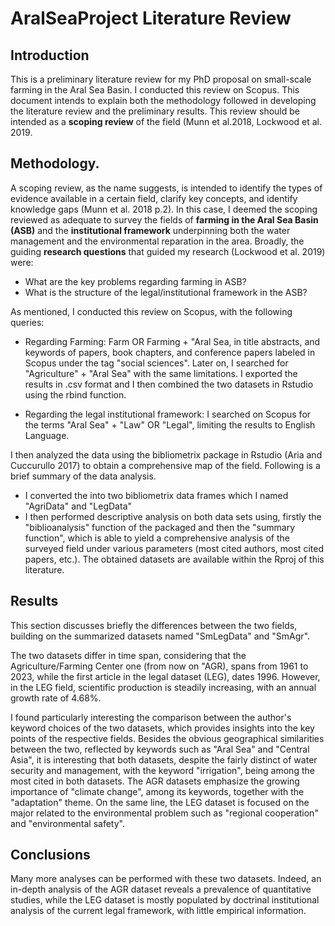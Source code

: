 # AralSeaProject Literature Review

## Introduction
This is a preliminary literature review for my PhD proposal on small-scale farming in the Aral Sea Basin. I conducted this review on Scopus. This document intends to explain both the methodology followed in developing the literature review and the preliminary results. This review should be intended as a **scoping review** of the field (Munn et al.2018, Lockwood et al. 2019.

## Methodology. 

A scoping review, as the name suggests, is intended to identify the types of evidence available in a certain field, clarify key concepts, and identify knowledge gaps (Munn et al. 2018 p.2). In this case, I deemed the scoping reviewed as adequate to survey the fields of **farming in the Aral Sea Basin (ASB)**  and the **institutional framework** underpinning both the water management and the environmental reparation in the area. Broadly, the guiding **research questions** that guided my research (Lockwood et al. 2019) were:

- What are the key problems regarding farming in ASB?
- What is the structure of the legal/institutional framework in the ASB?

As mentioned, I conducted this review on Scopus, with the following queries: 

- Regarding Farming: Farm OR Farming + "Aral Sea, in title abstracts, and keywords of papers, book chapters, and conference papers labeled in Scopus under the tag "social sciences". Later on, I searched for "Agriculture" + "Aral Sea" with the same limitations. I exported the results in .csv format and I then combined the two datasets in Rstudio using the rbind function.

- Regarding the legal institutional framework: I searched on Scopus for the terms "Aral Sea" + "Law" OR "Legal", limiting the results to English Language.

I then analyzed the data using the bibliometrix package in Rstudio (Aria and Cuccurullo 2017) to obtain a comprehensive map of the field. Following is a brief summary of the data analysis. 

- I converted the into two bibliometrix data frames which I named "AgriData" and "LegData"
- I then performed descriptive analysis on both data sets using, firstly the "biblioanalysis" function of the packaged and then the "summary function", which is able to yield a comprehensive analysis of the surveyed field under various parameters (most cited authors, most cited papers, etc.). The obtained datasets are available within the Rproj of this literature.

## Results

This section discusses briefly the differences between the two fields, building on the summarized datasets named "SmLegData" and "SmAgr".

The two datasets differ in time span, considering that the Agriculture/Farming Center one (from now on "AGR), spans from 1961 to 2023, while the first article in the legal dataset (LEG), dates 1996. However, in the LEG field, scientific production is steadily increasing, with an annual growth rate of 4.68%.

I found particularly interesting the comparison between the author's keyword choices of the two datasets, which provides insights into the key points of the respective fields. Besides the obvious geographical similarities between the two, reflected by keywords such as "Aral Sea" and "Central Asia", it is interesting that both datasets, despite the fairly distinct of water security and management, with the keyword "irrigation", being among the most cited in both datasets. The AGR datasets emphasize the growing importance of "climate change", among its keywords, together with the "adaptation" theme. On the same line, the LEG dataset is focused on the major related to the environmental problem such as "regional cooperation" and "environmental safety". 

## Conclusions

Many more analyses can be performed with these two datasets. Indeed, an in-depth analysis of the AGR dataset reveals a prevalence of quantitative studies, while the LEG dataset is mostly populated by doctrinal institutional analysis of the current legal framework, with little empirical information.
















